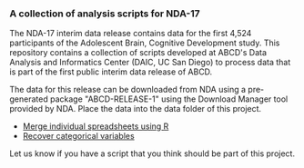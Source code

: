 ### A collection of analysis scripts for NDA-17

The NDA-17 interim data release contains data for the first 4,524 participants of the Adolescent Brain, Cognitive Development study. This repository contains a collection of scripts developed at ABCD's Data Analysis and Informatics Center (DAIC, UC San Diego) to process data that is part of the first public interim data release of ABCD.

The data for this release can be downloaded from NDA using a pre-generated package "ABCD-RELEASE-1" using the Download Manager tool provided by NDA. Place the data into the data folder of this project.

 - [Merge individual spreadsheets using R](notebooks/general/merge_data.md)
 - [Recover categorical variables](notebooks/general/categorical_extension.md)


Let us know if you have a script that you think should be part of this project.
